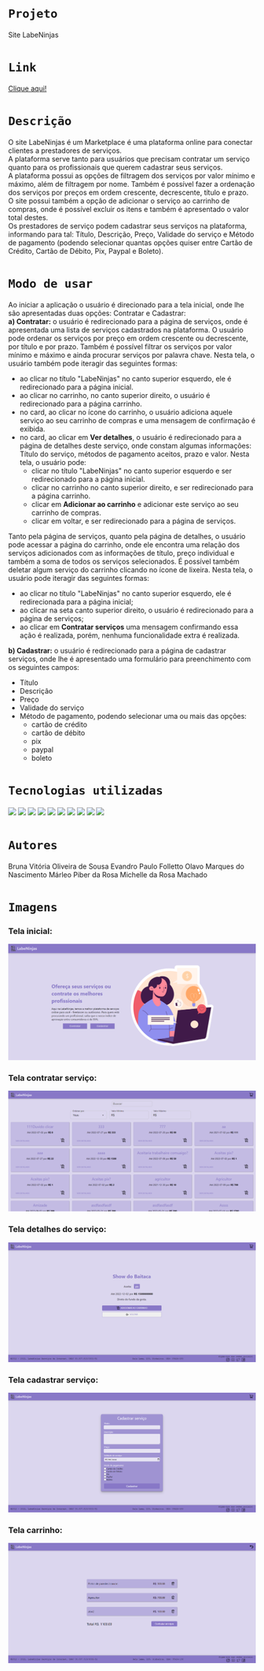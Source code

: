 # `Projeto`
Site LabeNinjas

# `Link`
[Clique aqui!](https://labeninjas5-alves.surge.sh/)

# `Descrição`
O site LabeNinjas é um Marketplace é uma plataforma online para conectar clientes a prestadores de serviços. </br>
A plataforma serve tanto para usuários que precisam contratar um serviço quanto para os profissionais que querem cadastrar seus serviços. </br>
A plataforma possui as opções de filtragem dos serviços por valor mínimo e máximo, além de filtragem por nome. Também é possível fazer a ordenação dos serviços por preços em ordem crescente, decrescente, título e prazo. </br>
O site possui também a opção de adicionar o serviço ao carrinho de compras, onde é possível excluir os itens e também é apresentado o valor total destes. </br>
Os prestadores de serviço podem cadastrar seus serviços na plataforma, informando para tal: Título, Descrição, Preço, Validade do serviço e Método de pagamento (podendo selecionar quantas opções quiser entre Cartão de Crédito, Cartão de Débito, Pix, Paypal e Boleto).

# `Modo de usar`
Ao iniciar a aplicação o usuário é direcionado para a tela inicial, onde lhe são apresentadas duas opções: Contratar e Cadastrar: </br>
**a) Contratar:** o usuário é redirecionado para a página de serviços, onde é apresentada uma lista de serviços cadastrados na plataforma. O usuário pode ordenar os serviços por preço em ordem crescente ou decrescente, por título e por prazo. Também é possível filtrar os serviços por valor mínimo e máximo e ainda procurar serviços por palavra chave. Nesta tela, o usuário também pode iteragir das seguintes formas:
  - ao clicar no título "LabeNinjas" no canto superior esquerdo, ele é redirecionado para a página inicial.
  - ao clicar no carrinho, no canto superior direito, o usuário é redirecionado para a página carrinho.
  - no card, ao clicar no ícone do carrinho, o usuário adiciona aquele serviço ao seu carrinho de compras e uma mensagem de confirmação é exibida.
  - no card, ao clicar em **Ver detalhes**, o usuário é redirecionado para a página de detalhes deste serviço, onde constam algumas informações: Título do serviço, métodos de pagamento aceitos, prazo e valor. Nesta tela, o usuário pode:
    - clicar no título "LabeNinjas" no canto superior esquerdo e ser redirecionado para a página inicial.
    - clicar no carrinho no canto superior direito, e ser redirecionado para a página carrinho.
    - clicar em **Adicionar ao carrinho** e adicionar este serviço ao seu carrinho de compras.
    - clicar em voltar, e ser redirecionado para a página de serviços.

Tanto pela página de serviços, quanto pela página de detalhes, o usuário pode acessar a página do carrinho, onde ele encontra uma relação dos serviços adicionados com as informações de título, preço individual e também a soma de todos os serviços selecionados. É possível também deletar algum serviço do carrinho clicando no ícone de lixeira. Nesta tela, o usuário pode iteragir das seguintes formas:
  - ao clicar no título "LabeNinjas" no canto superior esquerdo, ele é redirecionada para a página inicial;
  - ao clicar na seta canto superior direito, o usuário é redirecionado para a página de serviços;
  - ao clicar em **Contratar serviços** uma mensagem confirmando essa ação é realizada, porém, nenhuma funcionalidade extra é realizada.

**b) Cadastrar:** o usuário é redirecionado para a página de cadastrar serviços, onde lhe é apresentado uma formulário para preenchimento com os seguintes campos:
  - Título </br>
  - Descrição </br>
  - Preço </br>
  - Validade do serviço </br>
  - Método de pagamento, podendo selecionar uma ou mais das opções:
    - cartão de crédito
    - cartão de débito
    - pix
    - paypal
    - boleto

# `Tecnologias utilizadas`
<div>
<img src="https://img.shields.io/badge/Visual_Studio_Code-0078D4?style=for-the-badge&logo=visual%20studio%20code&logoColor=white">
<img src="https://img.shields.io/badge/JavaScript-F7DF1E?style=for-the-badge&logo=javascript&logoColor=black">
<img src="https://img.shields.io/badge/React-20232A?style=for-the-badge&logo=react&logoColor=61DAFB">
<img src="https://img.shields.io/badge/HTML5-E34F26?style=for-the-badge&logo=html5&logoColor=white">
<img src="https://img.shields.io/badge/styled--components-DB7093?style=for-the-badge&logo=styled-components&logoColor=white">
<img src="https://img.shields.io/badge/GIT-E44C30?style=for-the-badge&logo=git&logoColor=white">
<img src="https://img.shields.io/badge/GitHub-100000?style=for-the-badge&logo=github&logoColor=white">
<img src="https://img.shields.io/badge/Markdown-000000?style=for-the-badge&logo=markdown&logoColor=white">
<img src="https://img.shields.io/badge/Slack-4A154B?style=for-the-badge&logo=slack&logoColor=white">
<img src="https://img.shields.io/badge/Trello-0052CC?style=for-the-badge&logo=trello&logoColor=white">
</div>

# `Autores`
Bruna Vitória Oliveira de Sousa
Evandro Paulo Folletto
Olavo Marques do Nascimento
Márleo Piber da Rosa
Michelle da Rosa Machado
  
# `Imagens`
### Tela inicial:
<img src="src/assets/img/img_readme/home.png"/>

### Tela contratar serviço:
<img src="src/assets/img/img_readme/contratar.png"/>

### Tela detalhes do serviço:
<img src="src/assets/img/img_readme/detalhes.png"/>

### Tela cadastrar serviço:
<img src="src/assets/img/img_readme/cadastrar.png"/>

### Tela carrinho:
<img src="src/assets/img/img_readme/carrinho.png"/>
